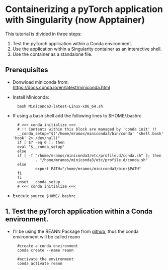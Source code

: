 # Containerizing a pyTorch application with Singularity (now Apptainer)

This tutorial is divided in three steps:
1. Test the pyTorch application within a Conda environment.
2. Use the application within a Singularity container as an interactive shell.
3. Use the container as a standalone file.

## Prerequisites

- Donwload miniconda from:  https://docs.conda.io/en/latest/miniconda.html
- Install Miniconda: 
        
        bash Miniconda3-latest-Linux-x86_64.sh
- If using a bash shell add the following lines to $HOME/.bashrc

        # >>> conda initialize >>>
        # !! Contents within this block are managed by 'conda init' !!
        __conda_setup="$('/home/mramos/miniconda3/bin/conda' 'shell.bash' 'hook' 2> /dev/null)"
        if [ $? -eq 0 ]; then
        eval "$__conda_setup"
        else
        if [ -f "/home/mramos/miniconda3/etc/profile.d/conda.sh" ]; then
                . "/home/mramos/miniconda3/etc/profile.d/conda.sh"
        else
                export PATH="/home/mramos/miniconda3/bin:$PATH"
        fi
        fi
        unset __conda_setup
        # <<< conda initialize <<<
- Execute `source $HOME/.bashrc`

## 1. Test the pyTorch application within a Conda environment.
- I'll be using the REANN Package from [github](https://github.com/zhangylch/REANN), thus the conda environment will be called reann

        #create a conda environment
        conda create --name reann

        #activate the environment
        conda activate reann
